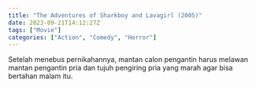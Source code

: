 ```yaml
---
title: "The Adventures of Sharkboy and Lavagirl (2005)"
date: 2023-09-21T14:12:27Z
tags: ["Movie"]
categories: ["Action", "Comedy", "Horror"]
---
```


Setelah menebus pernikahannya, mantan calon pengantin harus melawan mantan pengantin pria dan tujuh pengiring pria yang marah agar bisa bertahan malam itu.

<mux-player stream-type="on-demand"
  src="https://kp3d-my.sharepoint.com/personal/ryoo_kp3d_onmicrosoft_com/_layouts/15/download.aspx?share=Ed-E41QsDllBlkMDZK6ofa8BA5-vPkjE2hlGEsmIb6-TsA" metadata-video-title="The Adventures of Sharkboy and Lavagirl (2005)" prefer-playback="mse" controls>
  </mux-player>
  
  
  <script src="https://cdn.jsdelivr.net/npm/@mux/mux-player"></script>
  
 <script id="NQHCToOV02OmNcucVkapCCFHSBlepePrSoK5viBlBmHM" type="application/ld+json">
 {
  "@context": "https://schema.org/",
  "@type": "VideoObject",
  "name": "The Adventures of Sharkboy and Lavagirl (2005)",
  "contentUrl": "https://stream.mux.com/NQHCToOV02OmNcucVkapCCFHSBlepePrSoK5viBlBmHM.m3u8",
  "thumbnailUrl": "https://www.themoviedb.org/t/p/original/jpDyo4FT7xCPs9Enx0B6dIeP85e.jpg?width=314&fit_mode=preserve&time=25",
  "uploadDate": "2023-09-21T14:12:27Z",
}

</script>